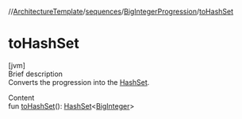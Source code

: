 //[ArchitectureTemplate](../../index.md)/[sequences](../index.md)/[BigIntegerProgression](index.md)/[toHashSet](to-hash-set.md)



# toHashSet  
[jvm]  
Brief description  
Converts the progression into the [HashSet](https://kotlinlang.org/api/latest/jvm/stdlib/kotlin.collections/-hash-set/index.html).  
  
  
Content  
fun [toHashSet](to-hash-set.md)(): [HashSet](https://docs.oracle.com/javase/8/docs/api/java/util/HashSet.html)<[BigInteger](https://docs.oracle.com/javase/8/docs/api/java/math/BigInteger.html)>  



